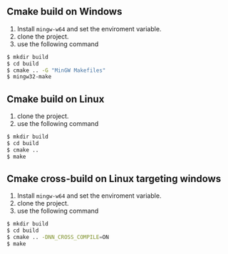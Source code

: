 ## Cmake build on Windows

1. Install ```mingw-w64``` and set the enviroment variable.
2. clone the project.
3. use the following command

```bash
$ mkdir build
$ cd build
$ cmake .. -G "MinGW Makefiles"
$ mingw32-make
```
    
## Cmake build on Linux

1. clone the project.
2. use the following command

```bash
$ mkdir build
$ cd build
$ cmake ..
$ make
```

## Cmake cross-build on Linux targeting windows

1. Install ```mingw-w64``` and set the enviroment variable.
2. clone the project.
3. use the following command

```bash
$ mkdir build
$ cd build
$ cmake .. -DNN_CROSS_COMPILE=ON
$ make
```
